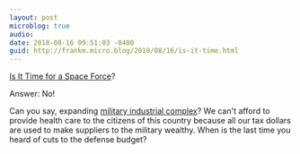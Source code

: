 ```yaml
---
layout: post
microblog: true
audio: 
date: 2018-08-16 09:51:03 -0400
guid: http://frankm.micro.blog/2018/08/16/is-it-time.html
---
```

[Is It Time for a Space Force](https://www.lawfareblog.com/it-time-space-force)? 

Answer: No!

Can you say, expanding [military industrial complex](https://www.history.com/this-day-in-history/eisenhower-warns-of-military-industrial-complex)? We can't afford to provide health care to the citizens of this country because all our tax dollars are used to make suppliers to the military wealthy. When is the last time you heard of cuts to the defense budget? 
